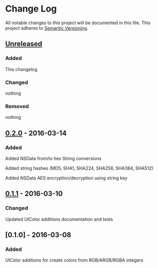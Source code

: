 # Change Log
All notable changes to this project will be documented in this file.
This project adheres to [Semantic Versioning](http://semver.org/).

## [Unreleased]
### Added
This changelog

### Changed
nothing

### Removed
nothing

## [0.2.0] - 2016-03-14
### Added
Added NSData from/to hex String conversions

Added string hashes (MD5, SHA1, SHA224, SHA256, SHA384, SHA512)

Added NSData AES encryption/decryption using string key

## [0.1.1] - 2016-03-10
### Changed
Updated UIColor additions documentation and tests

## [0.1.0] - 2016-03-08
### Added
UIColor additions for create colors from RGB/ARGB/RGBA integers


[Unreleased]: https://github.com/openium/SwiftiumKit/compare/v0.2.0...HEAD
[0.2.0]: https://github.com/openium/SwiftiumKit/compare/v0.2.0...v0.1.1
[0.1.1]: https://github.com/openium/SwiftiumKit/compare/v0.1.1...v0.1.0
